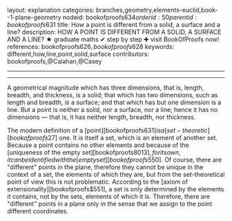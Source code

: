 layout: explanation
categories: branches,geometry,elements-euclid,book--1-plane-geometry
nodeid: bookofproofs$634
orderid: 50
parentid: bookofproofs$631
title: How a point is different from a solid, a surface and a line?
description: HOW A POINT IS DIFFERENT FROM A SOLID, A SURFACE AND A LINE? &#9733; graduate maths &#10004; step by step &#10010; visit BookOfProofs now!
references: bookofproofs$626,bookofproofs$628
keywords: different,how,line,point,solid,surface
contributors: bookofproofs,@Calahan,@Casey

---


---

A geometrical magnitude which has three dimensions, that is, length, breadth, and thickness, is a solid; that which has two dimensions, such as length and breadth, is a surface; and that which has but one dimension is a line. But a point is neither a solid, nor a surface, nor a line; hence it has no dimensions — that is, it has neither length, breadth, nor thickness.

The modern definition of a [point][bookofproofs$631] is a [set-theoretic][bookofproofs$27] one. It is itself a set, which is an element of another set. Because a point contains no other elements and because of the [uniqueness of the empty set][bookofproofs$8013], for its own, it can be identified with the [empty set][bookofproofs$550]. Of course, there are "different" points in the plane, therefore they cannot be unique in the context of a set,
the elements of which they are, but from the set-theoretical point of view this is not problematic. According to the [axiom of extensionality][bookofproofs$551], a set is only determined by the elements it contains, not by the sets, elements of which it is. Therefore, there are "different" points in a plane only in the sense that we assign to the point different coordinates.
